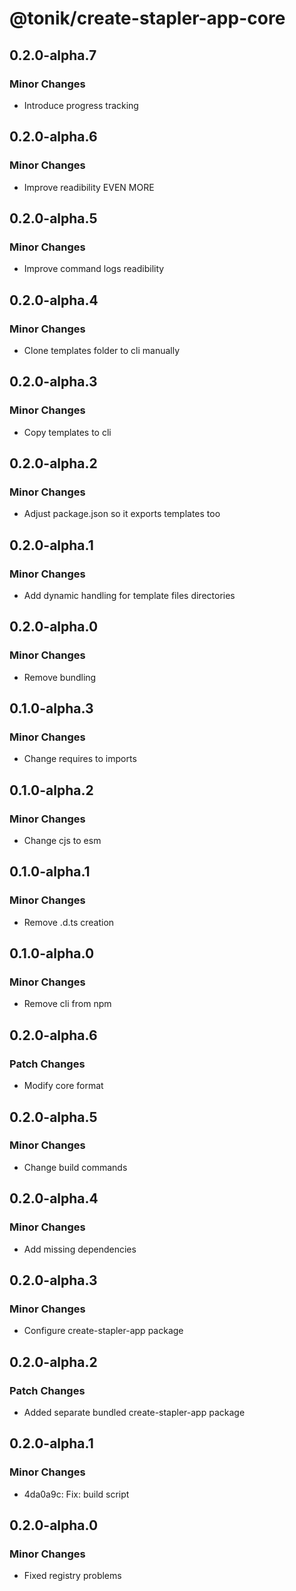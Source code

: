 # @tonik/create-stapler-app-core

## 0.2.0-alpha.7

### Minor Changes

- Introduce progress tracking

## 0.2.0-alpha.6

### Minor Changes

- Improve readibility EVEN MORE

## 0.2.0-alpha.5

### Minor Changes

- Improve command logs readibility

## 0.2.0-alpha.4

### Minor Changes

- Clone templates folder to cli manually

## 0.2.0-alpha.3

### Minor Changes

- Copy templates to cli

## 0.2.0-alpha.2

### Minor Changes

- Adjust package.json so it exports templates too

## 0.2.0-alpha.1

### Minor Changes

- Add dynamic handling for template files directories

## 0.2.0-alpha.0

### Minor Changes

- Remove bundling

## 0.1.0-alpha.3

### Minor Changes

- Change requires to imports

## 0.1.0-alpha.2

### Minor Changes

- Change cjs to esm

## 0.1.0-alpha.1

### Minor Changes

- Remove .d.ts creation

## 0.1.0-alpha.0

### Minor Changes

- Remove cli from npm

## 0.2.0-alpha.6

### Patch Changes

- Modify core format

## 0.2.0-alpha.5

### Minor Changes

- Change build commands

## 0.2.0-alpha.4

### Minor Changes

- Add missing dependencies

## 0.2.0-alpha.3

### Minor Changes

- Configure create-stapler-app package

## 0.2.0-alpha.2

### Patch Changes

- Added separate bundled create-stapler-app package

## 0.2.0-alpha.1

### Minor Changes

- 4da0a9c: Fix: build script

## 0.2.0-alpha.0

### Minor Changes

- Fixed registry problems
